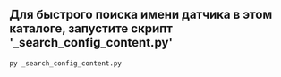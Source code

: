 ## Для быстрого поиска имени датчика в этом каталоге, запустите скрипт '_search_config_content.py'  
```shell
py _search_config_content.py
```
